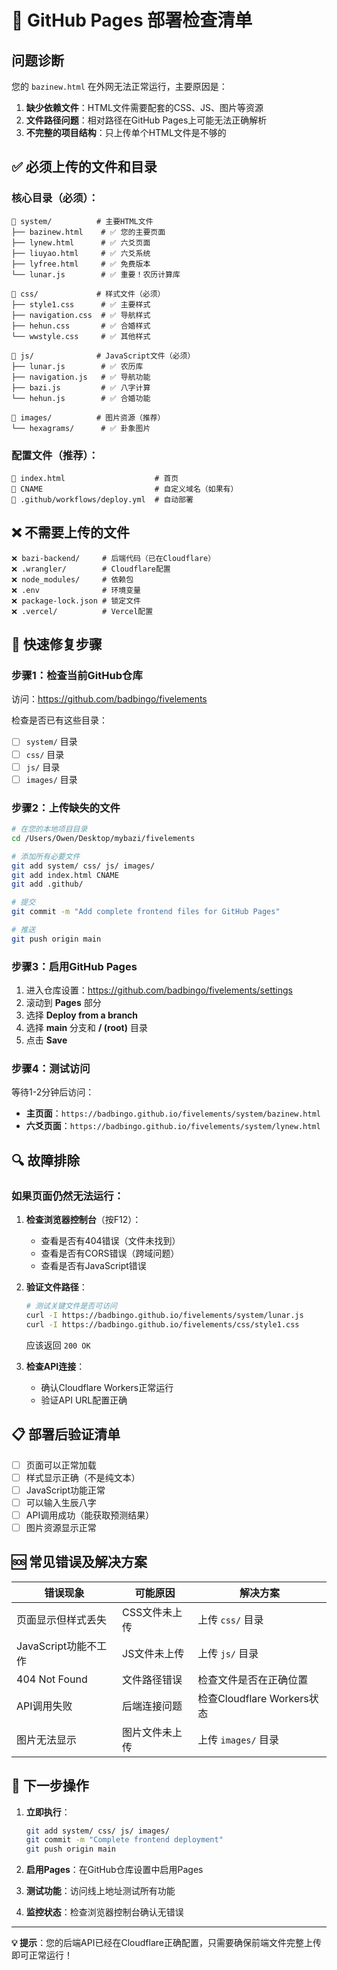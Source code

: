 # 🚀 GitHub Pages 部署检查清单

## 问题诊断

您的 `bazinew.html` 在外网无法正常运行，主要原因是：

1. **缺少依赖文件**：HTML文件需要配套的CSS、JS、图片等资源
2. **文件路径问题**：相对路径在GitHub Pages上可能无法正确解析
3. **不完整的项目结构**：只上传单个HTML文件是不够的

## ✅ 必须上传的文件和目录

### 核心目录（必须）：
```
📁 system/          # 主要HTML文件
├── bazinew.html    # ✅ 您的主要页面
├── lynew.html      # ✅ 六爻页面
├── liuyao.html     # ✅ 六爻系统
├── lyfree.html     # ✅ 免费版本
└── lunar.js        # ✅ 重要！农历计算库

📁 css/             # 样式文件（必须）
├── style1.css      # ✅ 主要样式
├── navigation.css  # ✅ 导航样式
├── hehun.css       # ✅ 合婚样式
└── wwstyle.css     # ✅ 其他样式

📁 js/              # JavaScript文件（必须）
├── lunar.js        # ✅ 农历库
├── navigation.js   # ✅ 导航功能
├── bazi.js         # ✅ 八字计算
└── hehun.js        # ✅ 合婚功能

📁 images/          # 图片资源（推荐）
└── hexagrams/      # ✅ 卦象图片
```

### 配置文件（推荐）：
```
📄 index.html                    # 首页
📄 CNAME                         # 自定义域名（如果有）
📄 .github/workflows/deploy.yml  # 自动部署
```

## ❌ 不需要上传的文件

```
❌ bazi-backend/     # 后端代码（已在Cloudflare）
❌ .wrangler/        # Cloudflare配置
❌ node_modules/     # 依赖包
❌ .env              # 环境变量
❌ package-lock.json # 锁定文件
❌ .vercel/          # Vercel配置
```

## 🔧 快速修复步骤

### 步骤1：检查当前GitHub仓库

访问：https://github.com/badbingo/fivelements

检查是否已有这些目录：
- [ ] `system/` 目录
- [ ] `css/` 目录  
- [ ] `js/` 目录
- [ ] `images/` 目录

### 步骤2：上传缺失的文件

```bash
# 在您的本地项目目录
cd /Users/Owen/Desktop/mybazi/fivelements

# 添加所有必要文件
git add system/ css/ js/ images/
git add index.html CNAME
git add .github/

# 提交
git commit -m "Add complete frontend files for GitHub Pages"

# 推送
git push origin main
```

### 步骤3：启用GitHub Pages

1. 进入仓库设置：https://github.com/badbingo/fivelements/settings
2. 滚动到 **Pages** 部分
3. 选择 **Deploy from a branch**
4. 选择 **main** 分支和 **/ (root)** 目录
5. 点击 **Save**

### 步骤4：测试访问

等待1-2分钟后访问：
- **主页面**：`https://badbingo.github.io/fivelements/system/bazinew.html`
- **六爻页面**：`https://badbingo.github.io/fivelements/system/lynew.html`

## 🔍 故障排除

### 如果页面仍然无法运行：

1. **检查浏览器控制台**（按F12）：
   - 查看是否有404错误（文件未找到）
   - 查看是否有CORS错误（跨域问题）
   - 查看是否有JavaScript错误

2. **验证文件路径**：
   ```bash
   # 测试关键文件是否可访问
   curl -I https://badbingo.github.io/fivelements/system/lunar.js
   curl -I https://badbingo.github.io/fivelements/css/style1.css
   ```
   
   应该返回 `200 OK`

3. **检查API连接**：
   - 确认Cloudflare Workers正常运行
   - 验证API URL配置正确

## 📋 部署后验证清单

- [ ] 页面可以正常加载
- [ ] 样式显示正确（不是纯文本）
- [ ] JavaScript功能正常
- [ ] 可以输入生辰八字
- [ ] API调用成功（能获取预测结果）
- [ ] 图片资源显示正常

## 🆘 常见错误及解决方案

| 错误现象 | 可能原因 | 解决方案 |
|----------|----------|----------|
| 页面显示但样式丢失 | CSS文件未上传 | 上传 `css/` 目录 |
| JavaScript功能不工作 | JS文件未上传 | 上传 `js/` 目录 |
| 404 Not Found | 文件路径错误 | 检查文件是否在正确位置 |
| API调用失败 | 后端连接问题 | 检查Cloudflare Workers状态 |
| 图片无法显示 | 图片文件未上传 | 上传 `images/` 目录 |

## 🎯 下一步操作

1. **立即执行**：
   ```bash
   git add system/ css/ js/ images/
   git commit -m "Complete frontend deployment"
   git push origin main
   ```

2. **启用Pages**：在GitHub仓库设置中启用Pages

3. **测试功能**：访问线上地址测试所有功能

4. **监控状态**：检查浏览器控制台确认无错误

---

**💡 提示**：您的后端API已经在Cloudflare正确配置，只需要确保前端文件完整上传即可正常运行！